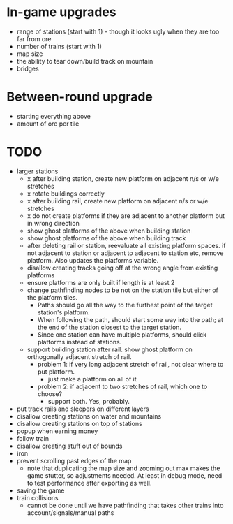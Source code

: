 # In-game upgrades
- range of stations (start with 1) - though it looks ugly when they are too far from ore
- number of trains (start with 1)
- map size
- the ability to tear down/build track on mountain
- bridges

# Between-round upgrade
- starting everything above
- amount of ore per tile

# TODO
- larger stations
  - x after building station, create new platform on adjacent n/s or w/e stretches
  - x rotate buildings correctly
  - x after building rail, create new platform on adjacent n/s or w/e stretches
  - x do not create platforms if they are adjacent to another platform but in wrong direction
  - show ghost platforms of the above when building station
  - show ghost platforms of the above when building track
  - after deleting rail or station, reevaluate all existing platform spaces. if not adjacent to station or adjacent
    to adjacent to station etc, remove platform. Also updates the platforms variable.
  - disallow creating tracks going off at the wrong angle from existing platforms
  - ensure platforms are only built if length is at least 2
  - change pathfinding nodes to be not on the station tile but either of the platform tiles. 
    - Paths should go all the way to the furthest point of the target station's platform.
    - When following the path, should start some way into the path; at the end of the station closest to the
      target station.
    - Since one station can have multiple platforms, should click platforms instead of stations.
  - support building station after rail. show ghost platform on orthogonally adjacent stretch of rail.
    - problem 1: if very long adjacent stretch of rail, not clear where to put platform. 
      - just make a platform on all of it
    - problem 2: if adjacent to two stretches of rail, which one to choose? 
      - support both. Yes, probably.
- put track rails and sleepers on different layers
- disallow creating stations on water and mountains
- disallow creating stations on top of stations
- popup when earning money
- follow train
- disallow creating stuff out of bounds
- iron
- prevent scrolling past edges of the map
  - note that duplicating the map size and zooming out max makes the game stutter, so adjustments needed. 
    At least in debug mode, need to test performance after exporting as well.
- saving the game
- train collisions
  - cannot be done until we have pathfinding that takes other trains into account/signals/manual paths
